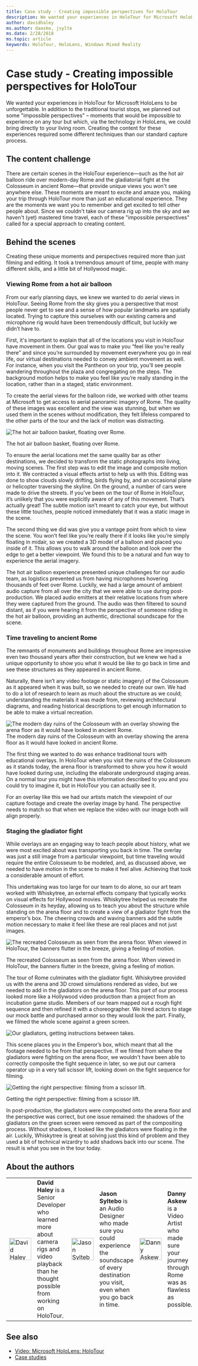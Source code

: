 ```yaml
---
title: Case study - Creating impossible perspectives for HoloTour
description: We wanted your experiences in HoloTour for Microsoft HoloLens to be unforgettable. In addition to the traditional tourist stops, we planned out some "impossible perspectives".
author: davidhaley
ms.author: daaske, jsylte
ms.date: 2/28/2018
ms.topic: article
keywords: HoloTour, HoloLens, Windows Mixed Reality
---
```




# Case study - Creating impossible perspectives for HoloTour

We wanted your experiences in HoloTour for Microsoft HoloLens to be unforgettable. In addition to the traditional tourist stops, we planned out some "impossible perspectives" – moments that would be impossible to experience on any tour but which, via the technology in HoloLens, we could bring directly to your living room. Creating the content for these experiences required some different techniques than our standard capture process.

## The content challenge

There are certain scenes in the HoloTour experience—such as the hot air balloon ride over modern-day Rome and the gladiatorial fight at the Colosseum in ancient Rome—that provide unique views you won't see anywhere else. These moments are meant to excite and amaze you, making your trip through HoloTour more than just an educational experience. They are the moments we want you to remember and get excited to tell other people about. Since we couldn't take our camera rig up into the sky and we haven't (yet) mastered time travel, each of these "impossible perspectives" called for a special approach to creating content.

## Behind the scenes

Creating these unique moments and perspectives required more than just filming and editing. It took a tremendous amount of time, people with many different skills, and a little bit of Hollywood magic.

### Viewing Rome from a hot air balloon

From our early planning days, we knew we wanted to do aerial views in HoloTour. Seeing Rome from the sky gives you a perspective that most people never get to see and a sense of how popular landmarks are spatially located. Trying to capture this ourselves with our existing camera and microphone rig would have been tremendously difficult, but luckily we didn’t have to.

First, it's important to explain that all of the locations you visit in HoloTour have movement in them. Our goal was to make you “feel like you’re really there” and since you’re surrounded by movement everywhere you go in real life, our virtual destinations needed to convey ambient movement as well. For instance, when you visit the Pantheon on your trip, you’ll see people wandering throughout the plaza and congregating on the steps. The background motion helps to make you feel like you’re really standing in the location, rather than in a staged, static environment.

To create the aerial views for the balloon ride, we worked with other teams at Microsoft to get access to aerial panoramic imagery of Rome. The quality of these images was excellent and the view was stunning, but when we used them in the scenes without modification, they felt lifeless compared to the other parts of the tour and the lack of motion was distracting. 


![The hot air balloon basket, floating over Rome.](images/hotairballoon1-300px.png)

The hot air balloon basket, floating over Rome.



To ensure the aerial locations met the same quality bar as other destinations, we decided to transform the static photographs into living, moving scenes. The first step was to edit the image and composite motion into it. We contracted a visual effects artist to help us with this. Editing was done to show clouds slowly drifting, birds flying by, and an occasional plane or helicopter traversing the skyline. On the ground, a number of cars were made to drive the streets. If you’ve been on the tour of Rome in HoloTour, it’s unlikely that you were explicitly aware of any of this movement. That’s actually great! The subtle motion isn’t meant to catch your eye, but without these little touches, people noticed immediately that it was a static image in the scene.

The second thing we did was give you a vantage point from which to view the scene. You won’t feel like you’re really there if it looks like you’re simply floating in midair, so we created a 3D model of a balloon and placed you inside of it. This allows you to walk around the balloon and look over the edge to get a better viewpoint. We found this to be a natural and fun way to experience the aerial imagery.

The hot air balloon experience presented unique challenges for our audio team, as logistics prevented us from having microphones hovering thousands of feet over Rome. Luckily, we had a large amount of ambient audio capture from all over the city that we were able to use during post-production. We placed audio emitters at their relative locations from where they were captured from the ground. The audio was then filtered to sound distant, as if you were hearing it from the perspective of someone riding in the hot air balloon, providing an authentic, directional soundscape for the scene.

### Time traveling to ancient Rome

The remnants of monuments and buildings throughout Rome are impressive even two thousand years after their construction, but we knew we had a unique opportunity to show you what it would be like to go back in time and see these structures as they appeared in ancient Rome.

Naturally, there isn’t any video footage or static imagery) of the Colosseum as it appeared when it was built, so we needed to create our own. We had to do a lot of research to learn as much about the structure as we could; understanding the materials it was made from, reviewing architectural diagrams, and reading historical descriptions to get enough information to be able to make a virtual recreation. 

![The modern day ruins of the Colosseum with an overlay showing the arena floor as it would have looked in ancient Rome.](images/rome-colosseum-overlay-500px.png) 
The modern day ruins of the Colosseum with an overlay showing the arena floor as it would have looked in ancient Rome.


The first thing we wanted to do was enhance traditional tours with educational overlays. In HoloTour when you visit the ruins of the Colosseum as it stands today, the arena floor is transformed to show you how it would have looked during use, including the elaborate underground staging areas. On a normal tour you might have this information described to you and you could try to imagine it, but in HoloTour you can actually see it.

For an overlay like this we had our artists match the viewpoint of our capture footage and create the overlay image by hand. The perspective needs to match so that when we replace the video with our image both will align properly.

### Staging the gladiator fight

While overlays are an engaging way to teach people about history, what we were most excited about was transporting you back in time. The overlay was just a still image from a particular viewpoint, but time traveling would require the entire Colosseum to be modeled, and, as discussed above, we needed to have motion in the scene to make it feel alive. Achieving that took a considerable amount of effort.

This undertaking was too large for our team to do alone, so our art team worked with Whiskytree, an external effects company that typically works on visual effects for Hollywood movies. Whiskytree helped us recreate the Colosseum in its heyday, allowing us to teach you about the structure while standing on the arena floor and to create a view of a gladiator fight from the emperor’s box. The cheering crowds and waving banners add the subtle motion necessary to make it feel like these are real places and not just images.


![The recreated Colosseum as seen from the arena floor. When viewed in HoloTour, the banners flutter in the breeze, giving a feeling of motion.](images/recreated-colosseum-holotour-500px.png)

The recreated Colosseum as seen from the arena floor. When viewed in HoloTour, the banners flutter in the breeze, giving a feeling of motion.



The tour of Rome culminates with the gladiator fight. Whiskytree provided us with the arena and 3D crowd simulations rendered as video, but we needed to add in the gladiators on the arena floor. This part of our process looked more like a Hollywood video production than a project from an incubation game studio. Members of our team mapped out a rough fight sequence and then refined it with a choreographer. We hired actors to stage our mock battle and purchased armor so they would look the part. Finally, we filmed the whole scene against a green screen.

![Our gladiators, getting instructions between takes.](images/green-screen-gladiators-holotour-500px.jpg)

This scene places you in the Emperor’s box, which meant that all the footage needed to be from that perspective. If we filmed from where the gladiators were fighting on the arena floor, we wouldn't have been able to correctly composite the fight sequence in later, so we put our camera operator up in a very tall scissor lift, looking down on the fight sequence for filming.

![Getting the right perspective: filming from a scissor lift.](images/scissor-lift-holotour-500px.jpg)

Getting the right perspective: filming from a scissor lift.



In post-production, the gladiators were composited onto the arena floor and the perspective was correct, but one issue remained: the shadows of the gladiators on the green screen were removed as part of the compositing process. Without shadows, it looked like the gladiators were floating in the air. Luckily, Whiskytree is great at solving just this kind of problem and they used a bit of technical wizardry to add shadows back into our scene. The result is what you see in the tour today.

## About the authors

<table style="border:0">
<tr>
<td style="border:0" width="60px"> <img alt="David Haley" width="60" height="60" src="images/haley.png" /></td>
<td style="border:0"> <b>David Haley</b> is a Senior Developer who learned more about camera rigs and video playback than he thought possible from working on HoloTour.</td>

<td style="border:0" width="60px"> <img alt="Jason Syltebo" width="60" height="60" src="images/syltebo.png" /></td>
<td style="border:0"> <b>Jason Syltebo</b> is an Audio Designer who made sure you could experience the soundscape of every destination you visit, even when you go back in time.</td>

<td style="border:0" width="60px"> <img alt="Danny Askew" width="60" height="60" src="images/askew.png" /></td>
<td style="border:0"> <b>Danny Askew</b> is a Video Artist who made sure your journey through Rome was as flawless as possible.</td>
</tr>
</table>


## See also
* [Video: Microsoft HoloLens: HoloTour](https://www.youtube.com/watch?v=pLd9WPlaMpY)
* [Case studies](category/case-studies.md)
